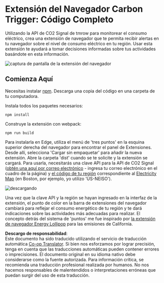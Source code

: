 <!--
CO_OP_TRANSLATOR_METADATA:
{
  "original_hash": "21b364c158c8e4f698de65eeac16c9fe",
  "translation_date": "2025-08-24T13:22:21+00:00",
  "source_file": "5-browser-extension/solution/translation/README.ms.md",
  "language_code": "es"
}
-->
# Extensión del Navegador Carbon Trigger: Código Completo

Utilizando la API de CO2 Signal de tmrow para monitorear el consumo eléctrico, crea una extensión de navegador que te permita recibir alertas en tu navegador sobre el nivel de consumo eléctrico en tu región. Usar esta extensión te ayudará a tomar decisiones informadas sobre tus actividades basándote en esta información.

![captura de pantalla de la extensión del navegador](../../../../../5-browser-extension/extension-screenshot.png)

## Comienza Aquí

Necesitas instalar [npm](https://npmjs.com). Descarga una copia del código en una carpeta de tu computadora.

Instala todos los paquetes necesarios:

```
npm install
```

Construye la extensión con webpack:

```
npm run build
```

Para instalarla en Edge, utiliza el menú de 'tres puntos' en la esquina superior derecha del navegador para encontrar el panel de Extensiones. Desde allí, selecciona 'Cargar sin empaquetar' para añadir la nueva extensión. Abre la carpeta 'dist' cuando se te solicite y la extensión se cargará. Para usarla, necesitarás una clave API para la API de CO2 Signal ([obtén una aquí por correo electrónico](https://www.co2signal.com/) - ingresa tu correo electrónico en el cuadro de la página) y [el código de tu región](http://api.electricitymap.org/v3/zones) correspondiente al [Electricity Map](https://www.electricitymap.org/map) (en Boston, por ejemplo, yo utilizo 'US-NEISO').

![descargando](../../../../../5-browser-extension/install-on-edge.png)

Una vez que la clave API y la región se hayan ingresado en la interfaz de la extensión, el punto de color en la barra de extensiones del navegador cambiará para reflejar el consumo energético de tu región y te dará indicaciones sobre las actividades más adecuadas para realizar. El concepto detrás del sistema de 'puntos' me fue inspirado por [la extensión de navegador Energy Lollipop](https://energylollipop.com/) para las emisiones de California.

**Descargo de responsabilidad**:  
Este documento ha sido traducido utilizando el servicio de traducción automática [Co-op Translator](https://github.com/Azure/co-op-translator). Si bien nos esforzamos por lograr precisión, tenga en cuenta que las traducciones automáticas pueden contener errores o imprecisiones. El documento original en su idioma nativo debe considerarse como la fuente autorizada. Para información crítica, se recomienda una traducción profesional realizada por humanos. No nos hacemos responsables de malentendidos o interpretaciones erróneas que puedan surgir del uso de esta traducción.